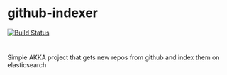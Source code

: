 # github-indexer
[![Build Status](https://semaphoreci.com/api/v1/projects/01661405-58e7-4353-8b78-db24ead6d08c/583948/badge.svg)](https://semaphoreci.com/gitlinks/github-indexer)
#
Simple AKKA project that gets new repos from github and index them on elasticsearch
